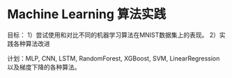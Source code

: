 # Machine Learning 算法实践

目标：
1）尝试使用和对比不同的机器学习算法在MNIST数据集上的表现。
2）实践各种算法改进

计划：MLP, CNN, LSTM, RandomForest, XGBoost, SVM, LinearRegression 以及梯度下降的各种算法。
